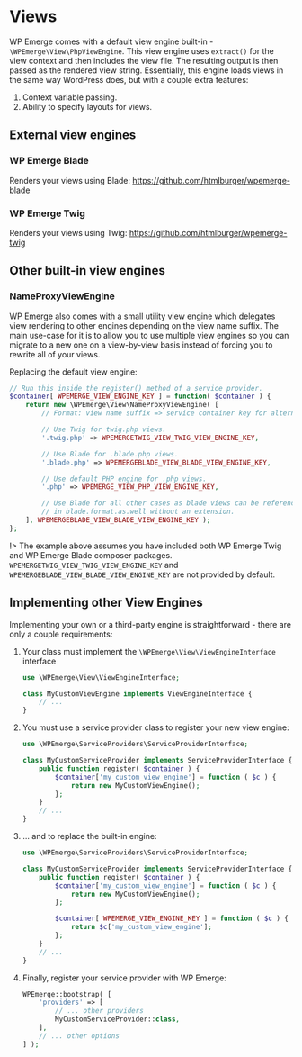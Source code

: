 # Views

WP Emerge comes with a default view engine built-in - `\WPEmerge\View\PhpViewEngine`.
This view engine uses `extract()` for the view context and then includes the view file. The resulting output is then passed as the rendered view string.
Essentially, this engine loads views in the same way WordPress does, but with a couple extra features:

1. Context variable passing.
1. Ability to specify layouts for views.

## External view engines

### WP Emerge Blade

Renders your views using Blade: https://github.com/htmlburger/wpemerge-blade

### WP Emerge Twig

Renders your views using Twig: https://github.com/htmlburger/wpemerge-twig

## Other built-in view engines

### NameProxyViewEngine

WP Emerge also comes with a small utility view engine which delegates view rendering to other engines depending on the view name suffix.
The main use-case for it is to allow you to use multiple view engines so you can migrate to a new one on a view-by-view basis instead of forcing you to rewrite all of your views.

Replacing the default view engine:
```php
// Run this inside the register() method of a service provider.
$container[ WPEMERGE_VIEW_ENGINE_KEY ] = function( $container ) {
    return new \WPEmerge\View\NameProxyViewEngine( [
        // Format: view name suffix => service container key for alternative engine.

        // Use Twig for twig.php views.
        '.twig.php' => WPEMERGETWIG_VIEW_TWIG_VIEW_ENGINE_KEY,

        // Use Blade for .blade.php views.
        '.blade.php' => WPEMERGEBLADE_VIEW_BLADE_VIEW_ENGINE_KEY,

        // Use default PHP engine for .php views. 
        '.php' => WPEMERGE_VIEW_PHP_VIEW_ENGINE_KEY,

        // Use Blade for all other cases as blade views can be referenced
        // in blade.format.as.well without an extension.
    ], WPEMERGEBLADE_VIEW_BLADE_VIEW_ENGINE_KEY ); 
};
```
!> The example above assumes you have included both WP Emerge Twig and WP Emerge Blade composer packages. 
`WPEMERGETWIG_VIEW_TWIG_VIEW_ENGINE_KEY` and `WPEMERGEBLADE_VIEW_BLADE_VIEW_ENGINE_KEY` are not provided by default.

## Implementing other View Engines

Implementing your own or a third-party engine is straightforward - there are only a couple requirements:

1. Your class must implement the `\WPEmerge\View\ViewEngineInterface` interface
    ```php
    use \WPEmerge\View\ViewEngineInterface;

    class MyCustomViewEngine implements ViewEngineInterface {
        // ...
    }
    ```

2. You must use a service provider class to register your new view engine:
    ```php
    use \WPEmerge\ServiceProviders\ServiceProviderInterface;

    class MyCustomServiceProvider implements ServiceProviderInterface {
        public function register( $container ) {
            $container['my_custom_view_engine'] = function ( $c ) {
                return new MyCustomViewEngine();
            };
        }
        // ...
    }
    ```
3. ... and to replace the built-in engine:
    ```php
    use \WPEmerge\ServiceProviders\ServiceProviderInterface;

    class MyCustomServiceProvider implements ServiceProviderInterface {
        public function register( $container ) {
            $container['my_custom_view_engine'] = function ( $c ) {
                return new MyCustomViewEngine();
            };

            $container[ WPEMERGE_VIEW_ENGINE_KEY ] = function ( $c ) {
                return $c['my_custom_view_engine'];
            };
        }
        // ...
    }
    ```
4. Finally, register your service provider with WP Emerge:
    ```php
    WPEmerge::bootstrap( [
        'providers' => [
            // ... other providers
            MyCustomServiceProvider::class,
        ],
        // ... other options
    ] );
    ```
